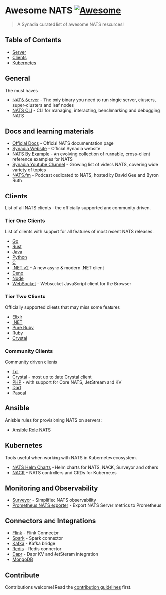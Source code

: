 # Awesome NATS [![Awesome](https://awesome.re/badge.svg)](https://awesome.re)

> A Synadia curated list of awesome NATS resources!


## Table of Contents

- [Server](#server)
- [Clients](#clients)
- [Kubernetes](#kubernetes)

## General

The must haves

- [NATS Server](http://github.com/nats-io/nats-server) - The only binary you need to run single server, clusters, super-clusters and leaf nodes
- [NATS CLI](http://github.com/nats-io/natscli) - CLI for managing, interacting, benchmarking and debugging NATS

## Docs and learning materials

- [Official Docs](https://docs.nats.io) - Official NATS documentation page
- [Synadia Website](https://www.synadia.com) - Official Synadia website
- [NATS By Example](https://natsbyexample.com) - An evolving collection of runnable, cross-client reference examples for NATS
- [Synadia Youtube Channel](https://www.youtube.com/@SynadiaCommunications) - Growing list of videos NATS, covering wide variety of topics
- [NATS.fm](https://www.synadia.com/podcast) - Podcast dedicated to NATS, hosted by David Gee and Byron Ruth

## Clients

List of all NATS clients - the officially supported and community driven.

### Tier One Clients

List of clients with support for all features of most recent NATS releases.

- [Go](http://github.com/nats-io/nats.go)
- [Rust](http://github.com/nats-io/nats.rs)
- [Java](http://github.com/nats-io/nats.java)
- [Python](http://github.com/nats-io/nats.py)
- [C](http://github.com/nats-io/nats.c)
- [.NET.v2](http://github.com/nats-io/nats.net.v2) - A new async & modern .NET client
- [Deno](http://github.com/nats-io/nats.deno)
- [Node](http://github.com/nats-io/nats.node)
- [WebSocket](http://github.com/nats-io/nats.ws) - Websocket JavaScript client for the Browser

### Tier Two Clients

Officially supported clients that may miss some features

- [Elixir](http://github.com/nats-io/nats.ex)
- [.NET](http://github.com/nats-io/nats.net)
- [Pure Ruby](http://github.com/nats-io/nats-pure.rb)
- [Ruby](http://github.com/nats-io/nats-pure.rb)
- [Crystal](http://github.com/nats-io/nats.cr)

### Community Clients

Community driven clients

- [Tcl](https://github.com/Kazmirchuk/nats-tcl)
- [Crystal](https://github.com/jgaskins/nats) - most up to date Crystal client
- [PHP](https://github.com/basis-company/nats.php) - with support for Core NATS, JetStream and KV
- [Dart](https://github.com/chartchuo/dart-nats)
- [Pascal](https://github.com/biot2/nats.pas)

## Ansible

Anisble rules for provisioning NATS on servers:

- [Ansible Role NATS](https://github.com/snapp-cab/ansible-role-nats)

## Kubernetes

Tools useful when working with NATS in Kubernetes ecosystem.

- [NATS Helm Charts](https://github.com/nats-io/k8s) - Helm charts for NATS, NACK, Surveyor and others
- [NACK](http://github.com/nats-io/nack) - NATS controllers and CRDs for Kubernetes

## Monitoring and Observability

- [Surveyor](http://github.com/nats-io/nats-surveyor) - Simplified NATS observability
- [Prometheus NATS exporter](https://github.com/nats-io/prometheus-nats-exporter) - Export NATS Server metrics to Prometheus

## Connectors and Integrations

- [Flink](https://github.com/synadia-io/flink-connector-nats) - Flink Connector
- [Spark](https://github.com/nats-io/nats-spark-connector) - Spark connector
- [Kafka](https://github.com/nats-io/nats-kafka) - Kafka bridge
- [Redis](https://github.com/nats-io/nats-connector-redis) - Redis connector
- [Dapr](https://docs.dapr.io/reference/components-reference/supported-pubsub/setup-jetstream/) - Dapr KV and JetSteram integration
- [MongoDB](https://github.com/damianiandrea/mongodb-nats-connector)

## Contribute

Contributions welcome! Read the [contribution guidelines](contributing.md) first.
